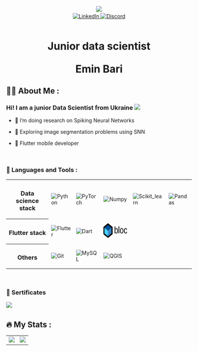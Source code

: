 <div id="header" align="center">
  <img style="border-radius: 4%" src="https://media.giphy.com/media/zoPwopKFU8EcYgN3Zz/giphy.gif" width="200"/>
  
  <div id="badges">
    <a href="https://www.linkedin.com/in/emin-bariev-8a176321a/">
      <img src="https://img.shields.io/badge/LinkedIn-blue?style=for-the-badge&logo=linkedin&logoColor=white" alt="LinkedIn"/>
    </a>
    <a href="https://discordapp.com/users/692331725467943003">
      <img src="https://img.shields.io/badge/Discord-blueviolet?style=for-the-badge&logo=discord&logoColor=white" alt="Discord"/>
    </a>
  </div>
  <img src="https://komarev.com/ghpvc/?username=eminjosephson&style=flat&color=brightgreen" alt=""/>
  <h1>
    <p>Junior data scientist</p>
    <p>Emin Bari</p>
  </h1>
</div>


## 👨‍💻 About Me :
### Hi! I am a junior Data Scientist from  Ukraine <img src="https://media.giphy.com/media/Bdpx4N4DDp1eo7ZjQx/giphy.gif" width="30">

- 🔭 I’m doing research on Spiking Neural Networks

- 🌱 Exploring image segmentation problems using SNN

- 📱 Flutter mobile developer

<br>

### 🔨 Languages and Tools :

<table>
    <tr>
        <th>
            <h3>Data science stack</h3>
        </th>
        <td> 
            <img src="https://cdn.jsdelivr.net/gh/devicons/devicon/icons/python/python-original.svg" title="Python" alt="Python" width="40" height="40"/>
        </td>
        <td>
            <img src="https://cdn.jsdelivr.net/gh/devicons/devicon/icons/pytorch/pytorch-original.svg" title="PyTorch" alt="PyTorch" width="40" height="40"/>
        </td>
        <td>
            <img src="https://cdn.worldvectorlogo.com/logos/numpy.svg" title="Numpy" alt="Numpy" height="40" width="40"/>
        </td>
        <td>
            <img src="https://upload.wikimedia.org/wikipedia/commons/thumb/0/05/Scikit_learn_logo_small.svg/1200px-Scikit_learn_logo_small.svg.png" title="Scikit_learn" alt="Scikit_learn" height="40"/>
        </td>
        <td>
            <img src="https://cdn.jsdelivr.net/gh/devicons/devicon/icons/pandas/pandas-original.svg" title="Pandas" alt="Pandas" height="40"/>
        </td>
    </tr>
    <tr>
        <th>
            <h3>Flutter stack</h3>
        </th>
        <td>
            <img src="https://cdn.jsdelivr.net/gh/devicons/devicon/icons/flutter/flutter-original.svg" title="Flutter" alt="Flutter" width="40" height="40"/>
        </td>
        <td> 
            <img src="https://cdn.jsdelivr.net/gh/devicons/devicon/icons/dart/dart-original.svg" title="Dart" alt="Dart" width="40" height="40"/>
        </td>
        <td> 
            <img src="https://raw.githubusercontent.com/felangel/bloc/master/docs/assets/flutter_bloc_logo_full.png" title="Bloc" alt="Bloc" height="40"/>
        </td>
    </tr>
    <tr>
        <th>
            <h3>Others</h3>
        </th>
        <td>
            <img src="https://cdn.jsdelivr.net/gh/devicons/devicon/icons/git/git-plain.svg" title="Git" alt="Git" width="40" height="40"/>
        </td>
        <td>
            <img src="https://pngimg.com/uploads/mysql/mysql_PNG4.png" title="MySQL" alt="MySQL" width="40" height="40"/>
        </td>
         <td>
            <img src="https://kartoza.com/media/uploads/product/.thumbnails/qgis-icon_big300x300.png/qgis-icon_big300x300-0x300.png" title="QGIS" alt="QGIS" width="40" height="40"/>
        </td>
    </tr>
</table>

<br>

### 🔖 Sertificates
<a href="https://www.coursera.org/account/accomplishments/verify/9NTGPUKMJQXJ">
    <img src="https://psv4.vkuseraudio.net/s/v1/d/RfCuW5UZte8Tgup166rvUtQOFuB8u6GWA4OJb5CD2M8zF1klO2N_6MDLGB55Nm7o5elScXlcDf5nGv8Yo9tgeSOgTf6mHqP64ZL8JScqdJF8wFVbwFzD2w/couseracoatofarms.png" height=300/>
</a>

<br>

## 🔥 My Stats :
<table>
    <tr valign=top>
        <td style="border: none!important;">
            <a href="https://github.com/eminjosephson"> <img src="https://github-readme-stats.vercel.app/api?username=EMINBARI&show_icons=true&theme=tokyonight" height=200> </a>
        </td>
        <td style="border: none!important;">
            <a href="https://github.com/eminjosephson"><img src="https://github-readme-stats.vercel.app/api/top-langs/?username=EMINBARI&layout=compact&theme=tokyonight" height=200> </a>
        </td>
    </tr>
</table>
